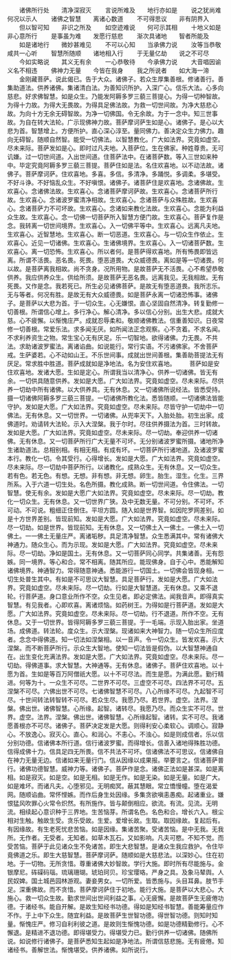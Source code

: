 <!-- { "loadSidebar": true } -->
　　诸佛所行处　　清净深寂灭
　　言说所难及　　地行亦如是
　　说之犹尚难　　何况以示人
　　诸佛之智慧　　离诸心数道
　　不可得思议　　非有阴界入
　　但以智可知　　非识之所及
　　如空迹难说　　何可示其相
　　十地义如是　　非心意所行
　　是事虽为难　　发愿行慈悲
　　渐次具诸地　　智者所能及
　　如是诸地行　　微妙甚难见
　　不可以心知　　当承佛力说
　　汝等当恭敬　　咸共一心听
　　智慧所随顺　　诸地相入行
　　于无量亿劫　　说之不可尽
　　今如实略说　　其义无有余
　　一心恭敬待　　今承佛力说
　　大音唱因谕　　义名不相违
　　佛神力无量　　今皆在我身
　　我之所说者　　如大海一渧
　　金刚藏菩萨。说此偈已。告于大众。诸佛子。若众生厚集善根。修诸善行。善集助道法。供养诸佛。集诸清白法。为善知识所护。入深广心。信乐大法。心多向慈悲。好求佛智慧。如是众生。乃能发阿耨多罗三藐三菩提心。为得一切种智故。为得十力故。为得大无畏故。为得具足佛法故。为救一切世间故。为净大慈悲心故。为向十方无余无碍智故。为净一切佛国。令无余故。为于一念中。知三世事故。为自在转大法轮。广示现佛神力故。菩萨摩诃萨生如是心。诸佛子。是心以大悲为首。智慧增上。方便所护。直心深心淳至。量同佛力。善决定众生力佛力。趣向无碍智。随顺自然智。能受一切佛法。以智慧教化。广大如法界。究竟如虚空。尽未来际。菩萨发如是心。即时过凡夫地。入菩萨位。生在佛家。种姓尊贵。无可讥嫌。过一切世间道。入出世间道。住菩萨法中。在诸菩萨数。等入三世如来种中。毕定究竟阿耨多罗三藐三菩提。菩萨住如是法。名住欢喜地。以不动法故。诸佛子。菩萨摩诃萨。住欢喜地。多喜。多信。多清净。多踊悦。多调柔。多堪受。不好斗诤。不好恼乱众生。不好嗔恨。诸佛子。诸菩萨住是欢喜地。念诸佛故。生欢喜心。念诸佛法故。生欢喜心。念诸菩萨摩诃萨故。生欢喜心。念诸菩萨所行故。生欢喜心。念诸波罗蜜清净相故。生欢喜心。念诸菩萨与众殊胜故。生欢喜心。念诸菩萨力不可坏故。生欢喜心。念诸如来教化法故。生欢喜心。念能为利益众生故。生欢喜心。念一切佛一切菩萨所入智慧方便门故。生欢喜心。菩萨复作是念。我转离一切世间境界。生欢喜心。入一切佛平等中。生欢喜心。远离凡夫地。生欢喜心。近智慧地。生欢喜心。断一切恶道。生欢喜心。与一切众生作依止。生欢喜心。近见一切诸佛。生欢喜心。生诸佛境界。生欢喜心。入一切诸菩萨数。生欢喜心。离一切恐怖。生欢喜心。所以者何。是菩萨得欢喜地。所有怖畏即皆远离。所谓不活畏。恶名畏。死畏。堕恶道畏。大众威德畏。离如是等一切诸畏。何以故。是菩萨离我相故。尚不贪身。况所用物。是故菩萨无不活畏。心不希望恭敬供养。我应供养众生。供给所须。是故菩萨无恶名畏。远离我见。无我相故。无有死畏。又作是念。我若死已。所生必见诸佛菩萨。是故无有堕恶道畏。我所志乐。无与等者。何况有胜。是故无有大众威德畏。如是菩萨永离一切诸恐怖事。诸佛子。是菩萨以大悲为首。于一切众生。心无嫌恨。直心坚固自然清净。转复勤修一切善根。所谓信心增上。多行净心。解心清净。多以信心分别。出生大悲。成就大慈。心不疲懈。以惭愧庄严。成就忍辱柔和。敬顺诸佛教法。信重善知识。日夜常修一切善根。常爱乐法。求多闻无厌。如所闻法正念观察。心不贪着。不求名闻。不求利养资生之物。常生宝心无有厌足。乐一切智地。欲得诸佛。力无畏。不共法。求助诸波罗蜜法。离诸谄曲。如说能行。常行实语。不污诸佛家。不舍菩萨戒。生萨婆若。心不动如山王。不乐世间事。成就出世间善根。集善助菩提法无有厌足。常求胜中胜道。菩萨成就如是净地法。名为安住欢喜地。
　　菩萨如是安住欢喜地。发诸大愿。生如是定心。所谓我当以清净心。供养一切诸佛。皆无有余。一切供具随意供养。发如是大愿。广大如法界。究竟如虚空。尽未来际。尽供养一切劫中所有诸佛。以大供养具。无有休息。又一切诸佛所说经法。皆悉受持。摄一切诸佛阿耨多罗三藐三菩提。一切诸佛所教化法。悉皆随顺。一切诸佛法皆能守护。发如是大愿。广大如法界。究竟如虚空。尽未来际。尽皆守护一切劫中一切佛法。无有休息。又一切世界。一切诸佛。从兜率天下。入胎处胎。初生出家。成佛道时。劝请转大法轮。示入大涅槃。我于尔时。尽往供养摄法为首。三时转故。发如是大愿。广大如法界。究竟如虚空。尽未来际。尽一切劫。奉迎供养一切诸佛。无有休息。又一切菩萨所行广大无量不可坏。无分别诸波罗蜜所摄。诸地所净生诸助道法。总相别相。有相无相。有成有坏。一切菩萨所行诸地道。及诸波罗蜜本行。教化一切。令其受行。心得增长。发如是大愿。广大如法界。究竟如虚空。尽未来际。尽一切劫中菩萨所行。以诸教化。成熟众生。无有休息。又一切众生。若有色。若无色。有想。无想。非有想。非无想。卵生。胎生。湿生。化生。三界所系。入于六道一切生处。名色所摄。教化成熟。断一切世间道。令住佛法。一切智慧。使无有余。发如是大愿广大如法界。究竟如虚空。尽未来际。尽一切劫。教化一切众生。无有休息。又一切世界广狭。及中无数无量。不可分别。不可坏。不可动。不可说。粗细正住倒住。平坦方圆。随入如是世界智。如因陀罗网差别。如是十方世界差别。皆现前知。发如是大愿。广大如法界。究竟如虚空。尽未来际。尽一切劫。如是世界。皆现前知。无有休息。又一切佛土入一佛土。一佛土入一切佛土。一一佛土无量庄严。离诸垢秽。具足清净智慧。众生悉满其中。常有诸佛大神通力。随众生心。而为示现。发如是大愿。广大如法界。究竟如虚空。尽未来际。尽一切劫。净如是国土。无有休息。又一切菩萨同心同学。共集诸善。无有怨嫉。同一境界。等心和合。常不相离。随其所应。能现佛身。自于心中。悉能解知诸佛境界。神通智力。常得随意神通。悉能游行一切国土。一切佛会皆现身相。一切生处普生其中。有如是不可思议大智慧。具足菩萨行。发如是大愿。广大如法界。究竟如虚空。尽未来际。尽一切劫。行如是大智慧道。无有休息。又乘不退轮。行菩萨道。身口意业所作不空。众生见者。即必定佛法。闻我音声。即得真实智慧。有见我者。心即欢喜。离诸烦恼。如药树王。为得如是行菩萨道。发如是大愿。广大如法界。究竟如虚空。尽未来际。尽一切劫。行不退道。所作不空。无有休息。又于一切世界。皆得阿耨多罗三藐三菩提。于一毛端。示现入胎出家。坐道场。成佛道。转法轮。度众生。示大涅槃。现诸如来大神智力。随一切众生所应度者。念念中得佛道。知一切法如涅槃相。以一音声。令一切众生。皆发欢喜。示大涅槃。而不断菩萨所行。示众生大智地。使知一切法皆是假伪。以大智慧神通自在。出生变化充满法界。发如是大愿。广大如法界。究竟如虚空。尽未来际。尽一切劫。得佛道事。求大智慧。大神通等。无有休息。诸佛子。菩萨住欢喜地。以十愿为首。生如是等百万阿僧祇大愿。以十不可尽法。而生是愿。为满此愿。勤行精进。何等为十。一众生不可尽。二世界不可尽。三虚空不可尽。四法界不可尽。五涅槃不可尽。六佛出世不可尽。七诸佛智慧不可尽。八心所缘不可尽。九起智不可尽。十世间转法转智转不可尽。若众生尽。我愿乃尽。若世界。虚空。法界。涅槃。佛出世。诸佛智慧。心所缘。起智。诸转尽。我愿乃尽。而众生实不可尽。世界。虚空。法界。涅槃。佛出世。诸佛智慧。心所缘起智。诸转。实不可尽。我诸愿善根亦不可尽。诸佛子。菩萨决定发是大愿。则得利安心柔软心。调顺心。寂静心。不放逸心。寂灭心。直心。和润心。不恚心。不浊心。如是则成信者。乐以信分别功德。信诸佛本所行道。信行诸波罗蜜。而得增长。信善入诸地得殊胜功德。信得成佛十力。信具足四无所畏。信不共法不可坏。信诸佛法不可思议。信诸佛自在神力无量无边。信诸如来无量行门。信从因缘以成果报。举要言之。信诸菩萨普行。诸佛功德智慧。威神力等。诸佛子。菩萨作是念。诸佛正法如是甚深。如是离相。如是寂灭。如是空。如是无相。如是无作。如是无染。如是无量。如是广大。如是难坏。而诸凡夫。心堕邪见。无明痴冥。蔽其慧眼。常立憍慢幢。堕在渴爱网。随顺谄曲。常怀悭嫉。而作后身生处因缘。多集贪欲嗔恚愚痴。起诸重业。嫌恨猛风吹罪心火常令炽然。有所施作。皆与颠倒相应。欲流。有流。见流。无明流。相续起心意识种于三界地。生苦恼芽。所谓名色。名色和合。增长六入。根尘相对生触。触故生受。贪乐受故。生爱。爱增长故。生取。取因缘故。复起后有。有因缘故。有生老死忧悲苦恼。如是因缘。集诸苦聚。受诸苦恼。是中无我。无我所。无作者。无受者。无知者。如草木瓦石。又如影响。凡夫可愍。不知不觉。而受苦恼。菩萨于此见诸众生不免诸苦。即生大悲智慧。是诸众生我应救护。令住毕竟佛道之乐。即生大慈智慧。菩萨摩诃萨。随顺如是大慈悲法。以深妙心。住在初地。于一切物。无所贪惜。尊重诸佛大妙智故。学行大施。即时所有尽能施与。金银摩尼。砗磲码瑙。琉璃珊瑚。琥珀珂贝。珍宝璎珞。严身之具。及象马辇舆。人民奴婢。国土城邑园林游观。妻妾男女。一切所爱。皆悉施与。头目耳鼻。肢节手足。深重佛故。而不贪惜。菩萨摩诃萨住于初地。能行大施。是菩萨以大悲心。大施心。救一切众生故。勤求世间出世间利益之事。心无疲懈。是故菩萨生无疲倦功德。于诸经书。能自开解。是故生知经书功德。得如是知经书智慧。善能筹量应作不作。于上中下众生。随宜利益。是故菩萨生世智功德。得世智功德。则知时知量。惭愧庄严。修习自利利彼之道。是故则生惭愧功德。如是功德精勤修行。心不懈退。是精进不退功德。即得堪受力。得堪受力已。勤行供养一切诸佛。随佛所说。如说修行诸佛子。是菩萨悉知生起如是净地法。所谓信慈悲施。无有疲倦。知诸经书。善解世法。惭愧堪受。供养诸佛。如所说行。

